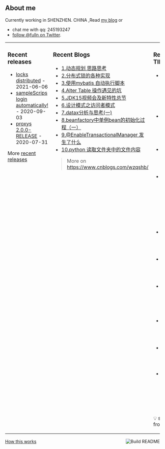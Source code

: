 ## About me

Currently working in SHENZHEN. CHINA ,Read [my blog](https://fulln.me) 
or 
 - chat me with qq: 245193247
 - [follow @fulln on Twitter](https://twitter.com/fulln16).
<table><tr><td valign="top">
 
 
### Recent releases

<!-- recent_releases starts -->
* [locks distributed](https://github.com/fulln/locks/releases/tag/distributed) - 2021-06-06
* [sampleScrips login automatically!](https://github.com/fulln/sampleScrips/releases/tag/shell1.0) - 2020-09-03
* [proxys 2.0.0-RELEASE](https://github.com/fulln/proxys/releases/tag/2.0.0) - 2020-07-31
<!-- recent_releases ends -->

More [recent releases](https://github.com/fulln/fulln/blob/master/releases.md)

</td><td valign="top">
  
### Recent Blogs

<!-- recent_blogs starts -->
<ul>
<li>
<a href="https://www.cnblogs.com/wzqshb/p/14878246.html">1.动态规划 思路思考</a>
</li>
<li>
<a href="https://www.cnblogs.com/wzqshb/p/14856569.html">2.分布式锁的各种实现</a>
</li>
<li>
<a href="https://www.cnblogs.com/wzqshb/p/14839588.html">3.使用mybatis 自动执行脚本</a>
</li>
<li>
<a href="https://www.cnblogs.com/wzqshb/p/14305905.html">4.Alter Table 操作遇见的坑</a>
</li>
<li>
<a href="https://www.cnblogs.com/wzqshb/p/13917137.html">5.JDK15视频会及新特性总节</a>
</li>
<li>
<a href="https://www.cnblogs.com/wzqshb/p/11795787.html">6.设计模式之访问者模式</a>
</li>
<li>
<a href="https://www.cnblogs.com/wzqshb/p/11778598.html">7.datax分析与思考(一)</a>
</li>
<li>
<a href="https://www.cnblogs.com/wzqshb/p/11774767.html">8.beanfactory中单例bean的初始化过程（一）</a>
</li>
<li>
<a href="https://www.cnblogs.com/wzqshb/p/11771499.html">9.@EnableTransactionalManager 发生了什么</a>
</li>
<li>
<a href="https://www.cnblogs.com/wzqshb/p/7239841.html">10.python 读取文件夹中的文件内容</a>
</li>
</ul>
<!-- recent_blogs ends -->
 
> More on <a>https://www.cnblogs.com/wzqshb/ </a>
 
</td><td valign="top"> 

### Recent TIL
 
<!-- recent_TIL starts -->
* [按递增顺序显示卡牌](https://github.com/fulln/TIL/blob/master/leetcode/middle/deckRevealedIncreasing.md) - 2021-06-19
* [队列的最大值](https://github.com/fulln/TIL/blob/master/leetcode/middle/MaxQueue.md) - 2021-06-17
* [石子游戏](https://github.com/fulln/TIL/blob/master/leetcode/middle/stoneGame.md) - 2021-06-16
* [减小和重新排列数组后的最大元素](https://github.com/fulln/TIL/blob/master/leetcode/middle/maximumElementAfterDecrementingAndRearranging.md) - 2021-06-15
* [打家劫舍 III](https://github.com/fulln/TIL/blob/master/leetcode/middle/robIII.md) - 2021-06-14
* [动态规划](https://github.com/fulln/TIL/blob/master/algorithm/dpIntroduce.md) - 2021-06-12
* [翻转矩阵后的得分](https://github.com/fulln/TIL/blob/master/leetcode/middle/matrixScore.md) - 2021-06-12
* [比较版本号](https://github.com/fulln/TIL/blob/master/leetcode/middle/compareVersion.md) - 2021-06-10
* [课程表 II](https://github.com/fulln/TIL/blob/master/leetcode/middle/findOrder.md) - 2021-06-09
* [最后一块石头的重量 II](https://github.com/fulln/TIL/blob/master/leetcode/middle/lastStoneWeightII.md) - 2021-06-08
<!-- recent_TIL ends -->
 
:bulb: scaryp from [here](https://github.com/fulln/TIL)
 
</td></tr></table>
<a href="https://github.com/fulln/fulln/actions"><img src="https://github.com/fulln/fulln/workflows/Build%20README.md/badge.svg" align="right" alt="Build README"></a> <a href="https://simonwillison.net/2020/Jul/10/self-updating-profile-readme/">How this works</a>
